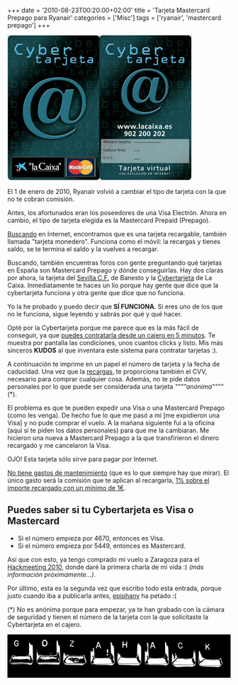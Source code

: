 +++
date = '2010-08-23T00:20:00+02:00'
title = 'Tarjeta Mastercard Prepago para Ryanair'
categories = ['Misc']
tags = ['ryanair', 'mastercard prepago']
+++

![cybertarjeta caixa](/img/cybertarjeta.png)

El 1 de enero de 2010, Ryanair volvió a cambiar el tipo de tarjeta con la que no te cobran comisión.

Antes, los afortunados eran los poseedores de una Visa Electrón. Ahora en cambio, el tipo de tarjeta elegida es la Mastercard Prepaid (Prepago).

[Buscando](http://www.mastercard.com/us/personal/es/prepagada/tarjetas.html) en Internet, encontramos que es una tarjeta recargable, también llamada "tarjeta monedero". Funciona como el móvil: la recargas y tienes saldo, se te termina el saldo y la vuelves a recargar.

Buscando, también encuentras foros con gente preguntando qué tarjetas en España son Mastercard Prepago y dónde conseguirlas. Hay dos claras por ahora, la tarjeta del [Sevilla C.F.](http://www.sevillafc.es/_www/taquilla.php?op=abo2&c=12) de Banesto y la [Cybertarjeta](http://portal.lacaixa.es/tarjetas/cybertarjeta_es.html) de La Caixa. Inmediatamente te haces un lío porque hay gente que dice que la cybertarjeta funciona y otra gente que dice que no funciona.

Yo la he probado y puedo decir que **SÍ FUNCIONA**. Si eres uno de los que no le funciona, sigue leyendo y sabrás por qué y qué hacer.

Opté por la Cybertarjeta porque me parece que es la más fácil de conseguir, ya que [puedes contratarla desde un cajero en 5 minutos](http://portal.lacaixa.es/tarjetas/cybertarjetafaq_es.html#pregunta04). Te muestra por pantalla las condiciones, unos cuantos clicks y listo. Mis más sinceros **KUDOS** al que inventara este sistema para contratar tarjetas :).

A continuación te imprime en un papel el número de tarjeta y la fecha de caducidad. Una vez que la [recargas](http://portal.lacaixa.es/tarjetas/cybertarjetafaq_es.html#pregunta07), te proporciona también el CVV, necesario para comprar cualquier cosa. Además, no te pide datos personales por lo que puede ser considerada una tarjeta *""""anónima""""* (*).

El problema es que te pueden expedir una Visa o una Mastercard Prepago (como les venga). De hecho fue lo que me pasó a mí [me expidieron una Visa] y no pude comprar el vuelo. A la mañana siguiente fui a la oficina (aquí sí te piden los datos personales) para que me la cambiaran. Me hicieron una nueva a Mastercard Prepago a la que transfirieron el dinero recargado y me cancelaron la Visa.

OJO! Esta tarjeta sólo sirve para pagar por Internet.

[No tiene gastos de mantenimiento](http://portal.lacaixa.es/tarjetas/cybertarjetafaq_es.html#pregunta04) (que es lo que siempre hay que mirar). El único gasto será la comisión que te aplican al recargarla, [1% sobre el importe recargado con un mínimo de 1€](http://portal.lacaixa.es/tarjetas/cybertarjetafaq_es.html#pregunta00).

## Puedes saber si tu Cybertarjeta es Visa o Mastercard

- Si el número empieza por 4670, entonces es Visa.  
- Si el número empieza por 5449, entonces es Mastercard.

Así que con esto, ya tengo comprado mi vuelo a Zaragoza para el [Hackmeeting 2010](http://sindominio.net/hackmeeting/index.php?title=Portada), donde daré la primera charla de mi vida :) *(más información próximamente...)*.

Por último, esta es la segunda vez que escribo todo esta entrada, porque justo cuando iba a publicarla antes, [epiphany](http://projects.gnome.org/epiphany/) ha petado :(

(*) No es anónima porque para empezar, ya te han grabado con la cámara de seguridad y tienen el número de la tarjeta con la que solicitaste la Cybertarjeta en el cajero.

[![banner gozahack](/img/Baner_gozahack.png)](http://sindominio.net/hackmeeting/index.php?title=Portada)

